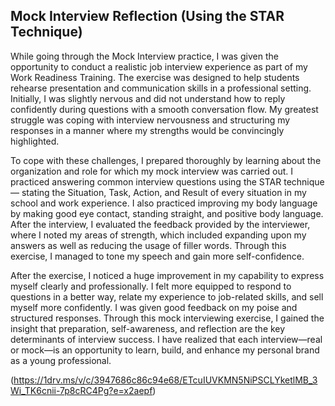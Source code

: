 ## Mock Interview Reflection (Using the STAR Technique) 

While going through the Mock Interview practice, I was given the opportunity to conduct a realistic job interview experience as part of my Work Readiness Training. The exercise was designed to help students rehearse presentation and communication skills in a professional setting. Initially, I was slightly nervous and did not understand how to reply confidently during questions with a smooth conversation flow. My greatest struggle was coping with interview nervousness and structuring my responses in a manner where my strengths would be convincingly highlighted.

To cope with these challenges, I prepared thoroughly by learning about the organization and role for which my mock interview was carried out. I practiced answering common interview questions using the STAR technique — stating the Situation, Task, Action, and Result of every situation in my school and work experience. I also practiced improving my body language by making good eye contact, standing straight, and positive body language. After the interview, I evaluated the feedback provided by the interviewer, where I noted my areas of strength, which included expanding upon my answers as well as reducing the usage of filler words. Through this exercise, I managed to tone my speech and gain more self-confidence. 

After the exercise, I noticed a huge improvement in my capability to express myself clearly and professionally. I felt more equipped to respond to questions in a better way, relate my experience to job-related skills, and sell myself more confidently. I was given good feedback on my poise and structured responses. Through this mock interviewing exercise, I gained the insight that preparation, self-awareness, and reflection are the key determinants of interview success. I have realized that each interview—real or mock—is an opportunity to learn, build, and enhance my personal brand as a young professional.

(https://1drv.ms/v/c/3947686c86c94e68/ETcuIUVKMN5NiPSCLYketlMB_3Wi_TK6cnii-7p8cRC4Pg?e=x2aepf)
